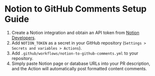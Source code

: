 # Notion to GitHub Comments Setup Guide

1. Create a Notion integration and obtain an API token from [Notion Developers](https://www.notion.so/my-integrations).
2. Add `NOTION_TOKEN` as a secret in your GitHub repository (`Settings > Secrets and variables > Actions`).
3. Add `.github/workflows/notion-to-github-comments.yml` to your repository.
4. Simply paste Notion page or database URLs into your PR description, and the Action will automatically post formatted content comments.
